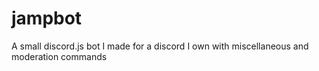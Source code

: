 # jampbot
A small discord.js bot I made for a discord I own with miscellaneous and moderation commands
